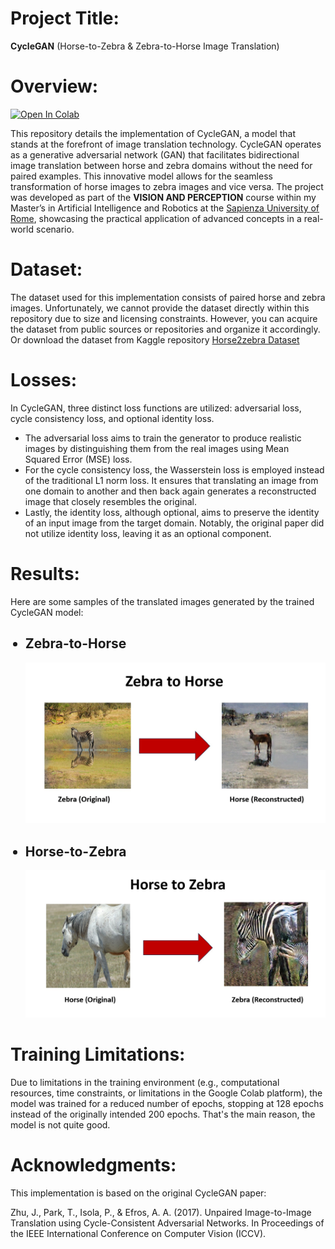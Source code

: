 # Project Title:
**CycleGAN** (Horse-to-Zebra & Zebra-to-Horse Image Translation)

# Overview:
<a href="https://github.com/Sameer-Ahmed7/CycleGAN/blob/main/Vision_And_Perception_Project.ipynb">
  <img src="https://colab.research.google.com/assets/colab-badge.svg" alt="Open In Colab"/></a></li>

This repository details the implementation of CycleGAN, a model that stands at the forefront of image translation technology. CycleGAN operates as a generative adversarial network (GAN) that facilitates bidirectional image translation between horse and zebra domains without the need for paired examples. This innovative model allows for the seamless transformation of horse images to zebra images and vice versa. The project was developed as part of the **VISION AND PERCEPTION** course within my Master’s in Artificial Intelligence and Robotics at the [Sapienza University of Rome](https://www.uniroma1.it/it/pagina-strutturale/home), showcasing the practical application of advanced concepts in a real-world scenario.

# Dataset:
The dataset used for this implementation consists of paired horse and zebra images. Unfortunately, we cannot provide the dataset directly within this repository due to size and licensing constraints. However, you can acquire the dataset from public sources or repositories and organize it accordingly. Or download the dataset from Kaggle repository <a href='https://www.kaggle.com/datasets/balraj98/horse2zebra-dataset'>Horse2zebra Dataset</a> 

# Losses:
In CycleGAN, three distinct loss functions are utilized: adversarial loss, cycle consistency loss, and optional identity loss. 

<ul>
<li>The adversarial loss aims to train the generator to produce realistic images by distinguishing them from the real images using Mean Squared Error (MSE) loss.</li>
<li>
For the cycle consistency loss, the Wasserstein loss is employed instead of the traditional L1 norm loss. It ensures that translating an image from one domain to another and then back again generates a reconstructed image that closely resembles the original. </li>
<li>
Lastly, the identity loss, although optional, aims to preserve the identity of an input image from the target domain. Notably, the original paper did not utilize identity loss, leaving it as an optional component.</li>
</ul>

# Results:
Here are some samples of the translated images generated by the trained CycleGAN model:

<ul>

## <li>Zebra-to-Horse</li>
<img src="https://github.com/Sameer-Ahmed7/CycleGAN/blob/main/Results/Zebra-to-Horse.jpg" alt="Zebra-to-Horse">


## <li>Horse-to-Zebra</li>
<img src="https://github.com/Sameer-Ahmed7/CycleGAN/blob/main/Results/Horse-to-Zebra.jpg" alt="Horse-to-Zebra">
</ul>

# Training Limitations:
Due to limitations in the training environment (e.g., computational resources, time constraints, or limitations in the Google Colab platform), the model was trained for a reduced number of epochs, stopping at 128 epochs instead of the originally intended 200 epochs. That's the main reason, the model is not quite good. 

# Acknowledgments:
This implementation is based on the original CycleGAN paper:

Zhu, J., Park, T., Isola, P., & Efros, A. A. (2017). Unpaired Image-to-Image Translation using Cycle-Consistent Adversarial Networks. In Proceedings of the IEEE International Conference on Computer Vision (ICCV).





